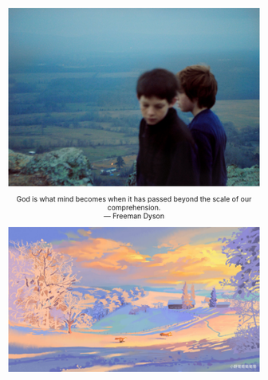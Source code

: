 [![Was it just a dream?](https://raw.githubusercontent.com/yawkar/yawkar/main/media/5708073163_6e9d1d5ae6_k.jpg)](https://youtu.be/Dy6T9-dmkh4?t=457)

<p align="center">
  God is what mind becomes when it has passed beyond the scale of our comprehension.</br>
  — Freeman Dyson
</p>
<p align="center" width="100%">
  <img src="https://raw.githubusercontent.com/yawkar/yawkar/main/media/2ec62fd8bdd9ac88be7f6f60794d40b0.jpg" />
</p>
